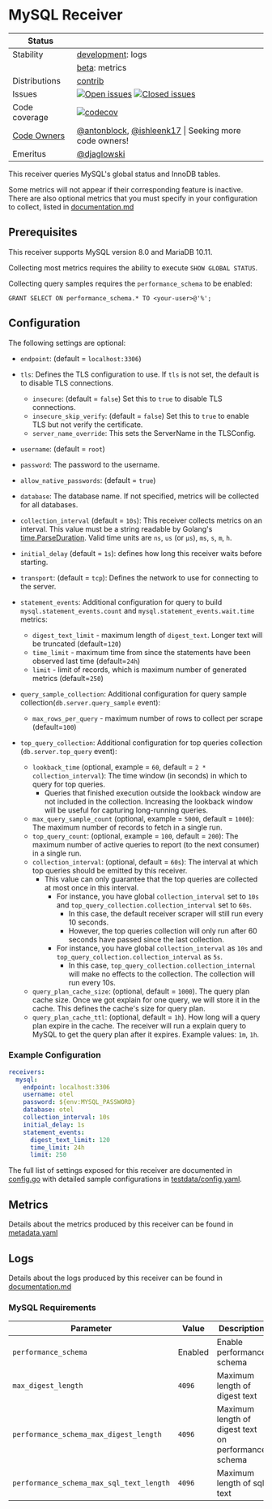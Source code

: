 # MySQL Receiver

<!-- status autogenerated section -->
| Status        |           |
| ------------- |-----------|
| Stability     | [development]: logs   |
|               | [beta]: metrics   |
| Distributions | [contrib] |
| Issues        | [![Open issues](https://img.shields.io/github/issues-search/open-telemetry/opentelemetry-collector-contrib?query=is%3Aissue%20is%3Aopen%20label%3Areceiver%2Fmysql%20&label=open&color=orange&logo=opentelemetry)](https://github.com/open-telemetry/opentelemetry-collector-contrib/issues?q=is%3Aopen+is%3Aissue+label%3Areceiver%2Fmysql) [![Closed issues](https://img.shields.io/github/issues-search/open-telemetry/opentelemetry-collector-contrib?query=is%3Aissue%20is%3Aclosed%20label%3Areceiver%2Fmysql%20&label=closed&color=blue&logo=opentelemetry)](https://github.com/open-telemetry/opentelemetry-collector-contrib/issues?q=is%3Aclosed+is%3Aissue+label%3Areceiver%2Fmysql) |
| Code coverage | [![codecov](https://codecov.io/github/open-telemetry/opentelemetry-collector-contrib/graph/main/badge.svg?component=receiver_mysql)](https://app.codecov.io/gh/open-telemetry/opentelemetry-collector-contrib/tree/main/?components%5B0%5D=receiver_mysql&displayType=list) |
| [Code Owners](https://github.com/open-telemetry/opentelemetry-collector-contrib/blob/main/CONTRIBUTING.md#becoming-a-code-owner)    | [@antonblock](https://www.github.com/antonblock), [@ishleenk17](https://www.github.com/ishleenk17) \| Seeking more code owners! |
| Emeritus      | [@djaglowski](https://www.github.com/djaglowski) |

[development]: https://github.com/open-telemetry/opentelemetry-collector/blob/main/docs/component-stability.md#development
[beta]: https://github.com/open-telemetry/opentelemetry-collector/blob/main/docs/component-stability.md#beta
[contrib]: https://github.com/open-telemetry/opentelemetry-collector-releases/tree/main/distributions/otelcol-contrib
<!-- end autogenerated section -->

This receiver queries MySQL's global status and InnoDB tables.

Some metrics will not appear if their corresponding feature is inactive.  
There are also optional metrics that you must specify in your configuration to collect,  listed in [documentation.md](./documentation.md) 

## Prerequisites

This receiver supports MySQL version 8.0 and MariaDB 10.11.

Collecting most metrics requires the ability to execute `SHOW GLOBAL STATUS`.

Collecting query samples requires the `performance_schema` to be enabled:
```
GRANT SELECT ON performance_schema.* TO <your-user>@'%';
```

## Configuration


The following settings are optional:
- `endpoint`: (default = `localhost:3306`)
- `tls`: Defines the TLS configuration to use. If `tls` is not set, the default is to disable TLS connections.
  - `insecure`: (default = `false`) Set this to `true` to disable TLS connections.
  - `insecure_skip_verify`: (default = `false`) Set this to `true` to enable TLS but not verify the certificate.
  - `server_name_override`: This sets the ServerName in the TLSConfig.  
- `username`: (default = `root`)
- `password`: The password to the username.
- `allow_native_passwords`: (default = `true`)
- `database`: The database name. If not specified, metrics will be collected for all databases.

- `collection_interval` (default = `10s`): This receiver collects metrics on an interval. This value must be a string readable by Golang's [time.ParseDuration](https://pkg.go.dev/time#ParseDuration). Valid time units are `ns`, `us` (or `µs`), `ms`, `s`, `m`, `h`.
- `initial_delay` (default = `1s`): defines how long this receiver waits before starting.

- `transport`: (default = `tcp`): Defines the network to use for connecting to the server.
- `statement_events`: Additional configuration for query to build `mysql.statement_events.count` and `mysql.statement_events.wait.time` metrics:
  - `digest_text_limit` - maximum length of `digest_text`. Longer text will be truncated (default=`120`)
  - `time_limit` - maximum time from since the statements have been observed last time (default=`24h`)
  - `limit` - limit of records, which is maximum number of generated metrics (default=`250`)
- `query_sample_collection`: Additional configuration for query sample collection(`db.server.query_sample` event):
  - `max_rows_per_query` - maximum number of rows to collect per scrape (default=`100`)
- `top_query_collection`: Additional configuration for top queries collection (`db.server.top_query` event):
  - `lookback_time` (optional, example = `60`, default = `2 * collection_interval`): The time window (in seconds) in which to query for top queries.
    - Queries that finished execution outside the lookback window are not included in the collection. Increasing the lookback window will be useful for capturing long-running queries.
  - `max_query_sample_count` (optional, example = `5000`, default = `1000`): The maximum number of records to fetch in a single run.
  - `top_query_count`: (optional, example = `100`, default = `200`): The maximum number of active queries to report (to the next consumer) in a single run.
  - `collection_interval`: (optional, default = `60s`): The interval at which top queries should be emitted by this receiver.
    - This value can only guarantee that the top queries are collected at most once in this interval.
      - For instance, you have global `collection_interval` set to `10s` and `top_query_collection.collection_interval` set to `60s`.
        - In this case, the default receiver scraper will still run every 10 seconds.
        - However, the top queries collection will only run after 60 seconds have passed since the last collection.
      - For instance, you have global `collection_interval` as `10s` and `top_query_collection.collection_interval` as `5s`.
        - In this case, `top_query_collection.collection_internal` will make no effects to the collection. The collection will run every 10s.
  - `query_plan_cache_size`: (optional, default = `1000`). The query plan cache size. Once we got explain for one query, we will store it in the cache.
    This defines the cache's size for query plan.
  - `query_plan_cache_ttl`: (optional, default = `1h`). How long will a query plan expire in the cache. The receiver will run a explain query to MySQL to get the query plan after it expires. Example values: `1m`, `1h`.

### Example Configuration

```yaml
receivers:
  mysql:
    endpoint: localhost:3306
    username: otel
    password: ${env:MYSQL_PASSWORD}
    database: otel
    collection_interval: 10s
    initial_delay: 1s
    statement_events:
      digest_text_limit: 120
      time_limit: 24h
      limit: 250
```

The full list of settings exposed for this receiver are documented in [config.go](./config.go) with detailed sample configurations in [testdata/config.yaml](./testdata/config.yaml).

## Metrics

Details about the metrics produced by this receiver can be found in [metadata.yaml](./metadata.yaml)

## Logs
Details about the logs produced by this receiver can be found in [documentation.md](./documentation.md)

### MySQL Requirements

| Parameter                                | Value              | Description                                         |
|------------------------------------------|--------------------|-----------------------------------------------------|
| `performance_schema`                     | Enabled            | Enable performance schema                           |
| `max_digest_length`                      | `4096`             | Maximum length of digest text                       |
| `performance_schema_max_digest_length`   | `4096`             | Maximum length of digest text on performance schema |
| `performance_schema_max_sql_text_length` | `4096`             | Maximum length of sql text                          |
